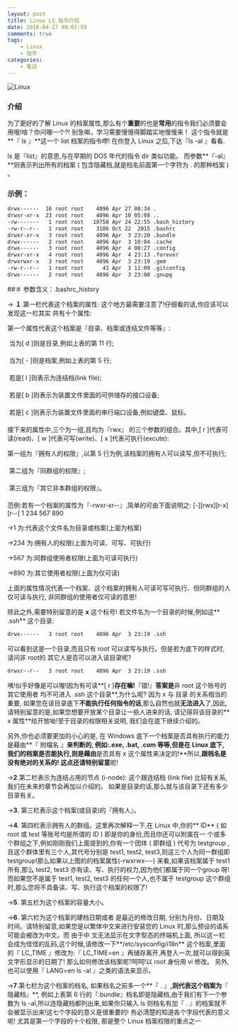 ```yaml
---
layout: post
title: Linux LS 指令介绍
date: 2018-04-27 09:01:59
comments: true
tags:
    - Linux
    - 指令
categories:
    - 笔记
---
```


![Linux](https://s1.ax1x.com/2018/10/12/iNAHH0.png)

### 介绍
为了更好的了解 Linux 的档案属性,那么有个**重要**的也是**常用**的指令我们必须要会用哦!啥？你问哪一个?!  别急嘛，学习需要慢慢得脚踏实地慢慢来！
这个指令就是**『 ls 』**这一个 list 档案的指令啰!  在你登入 Linux 之后,下达『ls -al 』看看.

ls 是『list』的意思,与在早期的 DOS 年代的指令 dir 类似功能。 而参数**『-al』**则表示列出所有的档案 ( 包含隐藏档,就是档名前面第一个字符为 . 的那种档案 ) 。
### 示例：

``` bash
drwx------  16 root root    4096 Apr 27 08:34 .
drwxr-xr-x  23 root root    4096 Apr 10 05:08 ..
-rw-------   1 root root   18758 Apr 24 22:55 .bash_history
-rw-r--r--   1 root root    3106 Oct 22  2015 .bashrc
drwxr-xr-x   3 root root    4096 Apr  3 23:20 .bundle
drwx------   2 root root    4096 Apr  3 10:04 .cache
drwx------   3 root root    4096 Apr  4 08:27 .config
drwxr-xr-x   4 root root    4096 Apr  4 23:13 .forever
drwxrwxr-x   3 root root    4096 Apr  3 23:19 .gem
-rw-r--r--   1 root root      43 Apr  3 11:09 .gitconfig
drwx------   2 root root    4096 Apr  3 23:00 .gnupg
```

##＃ 参数含义：.bashrc_history

&rarr; **１**.第一栏代表这个档案的属性: 这个地方最需要注意了!仔细看的话,你应该可以发现这一栏其实
共有十个属性:

第一个属性代表这个档案是『目录、档案或连结文件等等』:

 当为[ d ]则是目录,例如上表的第 11 行;

 当为[ - ]则是档案,例如上表的第 5 行;

 若是[ l ]则表示为连结档(link file);

 若是[ b ]则表示为装置文件里面的可供储存的接口设备;

 若是[ c ]则表示为装置文件里面的串行端口设备,例如键盘、鼠标。

接下来的属性中,三个为一组,且均为『rwx』 的三个参数的组合。其中,[ r ]代表可读(read)、[ w ]代表可写(write)、[ x ]代表可执行(excute):

第一组为『拥有人的权限』,以第 5 行为例,该档案的拥有人可以读写,但不可执行;

 第二组为『同群组的权限』;

 第三组为『其它非本群组的权限』。

范例:若有一个档案的属性为『-rwxr-xr--』,简单的可由下面说明之:
[-][rwx][r-x][r--]
1   234  567  890

&rarr;1        为:代表这个文件名为目录或档案(上面为档案)

&rarr;234   为:拥有人的权限(上面为可读、可写、可执行)

&rarr;567   为:同群组使用者权限(上面为可读可执行)

&rarr;890   为:其它使用者权限(上面为仅可读)

上面的属性情况代表一个档案、这个档案的拥有人可读可写可执行、但同群组的人仅可读与执行,
非同群组的使用者仅可读的意思!

除此之外,需要特别留意的是 **x** 这个标号! 若文件名为一个目录的时候,例如这** .ssh** 这个目录:
```bash
drwx------   3 root root    4096 Apr  3 23:19 .ssh
```
可以看到这是一个目录,而且只有 root 可以读写与执行。但是若为底下的样式时,请问非 root的 其它人是否可以进入该目录呢?
```bash
drwxr--r--   3 root root    4096 Apr  3 23:19 .ssh
```

咦!似乎好像是可以喔!因为有可读**[ r ]**存在嘛!**『错!』**答案是**非 root 这个账号的其它使用者 均不可进入 .ssh 这个目录**,为什么呢? 因为 x 与 目录 的关系相当的重要, 如果您在该目录底下**不能执行任何指令的话**,那么自然也就**无法进入**了,因此, 请特别留意的是,如果您想要开放某个目录让一些人进来的话, 请记得将该目录的** x 属性**给开放呦!至于目录的权限相关说明, 我们会在底下继续介绍的。

另外,你也必须要更加的小心的是, 在 Windows 底下一个档案是否具有执行的能力是藉由**『 附檔名 』**来判断的, **例如:.exe, .bat, .com** 等等,但是在 Linux 底下, 我们的档案是否能执行,则是藉由**是否具有 x 这个属性来决定的!**所以,**跟档名是没有绝对的关系的! **这点还请**特别留意**呢!

&rarr;**2**.第二栏表示为连结占用的节点 (i-node): 这个跟连结档 (link file) 比较有关系,我们在未来的章节会再加以介绍的。 如果是目录的话,那么就与该目录下还有多少目录有关。

&rarr;**3**. 第三栏表示这个档案(或目录)的『拥有人』。

&rarr;**4**. 第四栏表示拥有人的群组。这里再次解释一下,在 Linux 中,你的** ID** ( 如 root 或 test 等账号均是所谓的 ID ) 即是你的身份,而且你还可以附属在一 个或多个群组之下,例如刚刚我们上面提到的,你有一个团体 ( 即群组 ) 代号为 testgroup ,且这个群体里有三个人,其代号分别是 test1, test2, test3,则这三个人为同一群组即 testgroup!那么如果以上图的的档案属性(-rwxrwx---) 来看,如果该档案属于 test1 所有,那么 test2, test3 亦有读、写、执行的权力,因为他们都属于同一个group 呀!而如果您不是属于 test1, test2, test3 的任何一个人,也不属于 testgroup 这个群组时,那么您将不具备读、写、执行这个档案的权限了!

&rarr;**5**. 第五栏为这个档案的容量大小。

&rarr;**6**. 第六栏为这个档案的建档日期或者 是最近的修改日期, 分别为月份、日期及时间。请特别留意,如果您是以繁体中文来进行安装您的 Linux 时,那么预设的语系可能会被改为中文。而 由于中
文无法显示在文字型态的终端机上面, 所以这一栏会成为怪怪的乱码,这个时候,请修改一下**/etc/sysconfig/i18n** 这个档案,里面的『 LC_TIME 』修改为:『 LC_TIME=en 』再储存离开,再登入一次,就可以得到英文字形显示的日期了! 那么如何修改该档案呢?呵呵!以 root 身份用 vi 修改。 另外,也可以使用『 LANG=en ls -al 』之类的语法来显示。

&rarr;**7**.第七栏为这个档案的档名, 如果档名之前多一个**『 . 』**,则代表这个档案为**『 隐藏档』**, 例如上表第 6 行的『.bundle』档名即是隐藏档,由于我们有下一个参数为 ls -al,所以连隐藏档都列出来,如果你只输入 ls 则档名有加『 . 』的档案就不会被显示出来!这七个字段的意义是很重要的! 务必清楚的知道各个字段代表的意义呢! 尤其是第一个字段的十个权限, 那是整个 Linux 档案权限的重点之一
